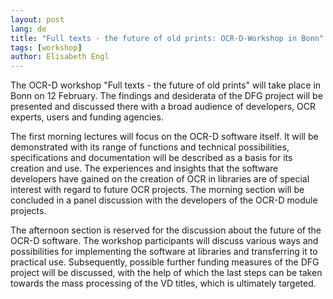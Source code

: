 ```yaml
---
layout: post
lang: de
title: "Full texts - the future of old prints: OCR-D-Workshop in Bonn"
tags: [workshop]
author: Elisabeth Engl
---
```


The OCR-D workshop "Full texts - the future of old prints" will take place in
Bonn on 12 February. The findings and desiderata of the DFG project will be
presented and discussed there with a broad audience of developers, OCR experts,
users and funding agencies. 

The first morning lectures will focus on the OCR-D software itself. It will be
demonstrated with its range of functions and technical possibilities,
specifications and documentation will be described as a basis for its creation
and use. The experiences and insights that the software developers have gained
on the creation of OCR in libraries are of special interest with regard to
future OCR projects. The morning section will be concluded in a panel
discussion with the developers of the OCR-D module projects.

The afternoon section is reserved for the discussion about the future of the
OCR-D software. The workshop participants will discuss various ways and
possibilities for implementing the software at libraries and transferring it to
practical use. Subsequently, possible further funding measures of the DFG
project will be discussed, with the help of which the last steps can be taken
towards the mass processing of the VD titles, which is ultimately targeted.
